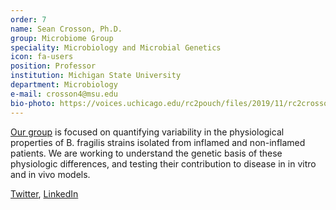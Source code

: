 ```yaml
---
order: 7
name: Sean Crosson, Ph.D.
group: Microbiome Group
speciality: Microbiology and Microbial Genetics
icon: fa-users
position: Professor
institution: Michigan State University
department: Microbiology
e-mail: crosson4@msu.edu
bio-photo: https://voices.uchicago.edu/rc2pouch/files/2019/11/rc2crosson-e1573842095174.jpg
---
```


[Our group](https://www.alphaproteobacteria.org/) is focused on quantifying variability in the physiological properties of B. fragilis strains isolated from inflamed and non-inflamed patients. We are working to understand the genetic basis of these physiologic differences, and testing their contribution to disease in in vitro and in vivo models.

[Twitter](https://twitter.com/sean_crosson), [LinkedIn](https://www.linkedin.com/in/sean-crosson-5661607/)
